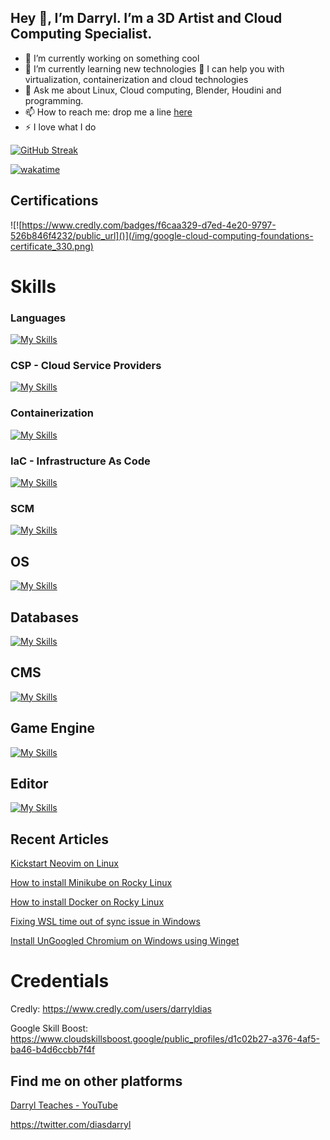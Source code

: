 <!--
**DarrylDias/darryldias** is a ✨ _special_ ✨ repository because its `README.md` (this file) appears on this GitHub profile.

Here are some ideas to get you started:

- 🔭 I’m currently working on something cool
- 🌱 I’m currently learning new technologies
 👯 I’m looking to collaborate on ... 
 🤔 I’m looking for help with ... 
- 💬 Ask me about Linux, game development, Maya and Blender programming.
- 📫 How to reach me: by click [this link](https://darryldias.me/email/)
 ⚡ Fun fact:

-->

## Hey 👋, I’m Darryl. I’m a 3D Artist and Cloud Computing Specialist.

- 🔭 I’m currently working on something cool
- 🌱 I’m currently learning new technologies 
  🤔 I can help you with virtualization, containerization and cloud technologies
- 💬 Ask me about Linux, Cloud computing, Blender, Houdini and programming.
- 📫 How to reach me: drop me a line [here](https://darryldias.me/email/)
- ⚡ I love what I do



[![GitHub Streak](https://streak-stats.demolab.com?user=darryldias&theme=github-light&hide_border=true&date_format=M%20j%5B%2C%20Y%5D)](https://git.io/streak-stats)

[![wakatime](https://wakatime.com/badge/user/c40221e5-7a57-49e8-bf5c-458811fd75d1.svg)](https://wakatime.com/@c40221e5-7a57-49e8-bf5c-458811fd75d1)

## Certifications
![![https://www.credly.com/badges/f6caa329-d7ed-4e20-9797-526b846f4232/public_url]()](/img/google-cloud-computing-foundations-certificate_330.png)


# Skills

### Languages
[![My Skills](https://skillicons.dev/icons?i=html,css,js,sass,php,python,bash,powershell,perl,md&perline=8)](https://skillicons.dev)
### CSP - Cloud Service Providers
[![My Skills](https://skillicons.dev/icons?i=azure,gcp,aws&perline=6)](https://skillicons.dev)

### Containerization
[![My Skills](https://skillicons.dev/icons?i=docker,kubernetes&perline=3)](https://skillicons.dev)

### IaC - Infrastructure As Code
[![My Skills](https://skillicons.dev/icons?i=terraform&perline=3)](https://skillicons.dev)

### SCM
[![My Skills](https://skillicons.dev/icons?i=git,github,bitbucket,gitlab&perline=8)](https://skillicons.dev)

## OS
[![My Skills](https://skillicons.dev/icons?i=linux,ubuntu,mint,debian,redhat,arch,apple,windows,bsd&perline=8)](https://skillicons.dev)

## Databases
[![My Skills](https://skillicons.dev/icons?i=mysql,sqlite,postgres,redis&perline=8)](https://skillicons.dev)

## CMS
[![My Skills](https://skillicons.dev/icons?i=wordpress&perline=3)](https://skillicons.dev)


## Game Engine
[![My Skills](https://skillicons.dev/icons?i=unreal&perline=3)](https://skillicons.dev)

## Editor
[![My Skills](https://skillicons.dev/icons?i=neovim,vscode&perline=3)](https://skillicons.dev)


## Recent Articles

[Kickstart Neovim on Linux](https://darryldias.me/2023/kickstart-neovim-on-linux/)

[How to install Minikube on Rocky Linux](https://darryldias.me/2023/how-to-install-minikube-on-rocky-linux/)

[How to install Docker on Rocky Linux ](https://darryldias.me/2023/how-to-install-docker-on-rocky-linux/)

[Fixing WSL time out of sync issue in Windows](https://darryldias.me/2023/fixing-wsl-time-out-of-sync-issue-in-windows/)

[Install UnGoogled Chromium on Windows using Winget](https://darryldias.me/2023/ungoogled-chromium-on-windows/)



# Credentials
Credly: https://www.credly.com/users/darryldias

Google Skill Boost: https://www.cloudskillsboost.google/public_profiles/d1c02b27-a376-4af5-ba46-b4d6ccbb7f4f

## Find me on other platforms

[Darryl Teaches - YouTube](https://www.youtube.com/@DarrylTeaches)

https://twitter.com/diasdarryl
